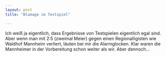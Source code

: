 ```yaml
---
layout: post
title: "Blamage im Testspiel"

---
```


Ich weiß ja eigentlich, dass Ergebnisse von Testspielen eigentlich egal sind. Aber wenn man mit 2:5 (zweimal Meier) gegen einen Regionalligisten wie Waldhof Mannheim verliert, läuten bei mir die Alarmglocken. Klar waren die Mannheimer in der Vorbereitung schon weiter als wir. Aber dennoch... 


